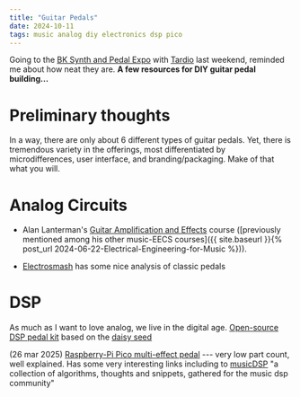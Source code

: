 ```yaml
---
title: "Guitar Pedals"
date: 2024-10-11
tags: music analog diy electronics dsp pico
---
```


Going to the [BK Synth and Pedal Expo](https://delicious-audio.com/brooklyn-synth-pedal-expo/) with [Tardio](https://amzn.to/3PNyQ02) last weekend, reminded me about how neat they are.  **A few resources for DIY guitar pedal building...**

# Preliminary thoughts

In a way, there are only about 6 different types of guitar pedals.  Yet, there is tremendous variety in the offerings, most differentiated by microdifferences, user interface, and branding/packaging.  Make of that what you will.

# Analog Circuits 

- Alan Lanterman's [Guitar Amplification and Effects](https://youtube.com/playlist?list=PLOunECWxELQS7JV_KeeTJJpgGjOftoaAH&si=IN01nOACMy-fcZIm) course ([previously mentioned among his other music-EECS courses]({{ site.baseurl }}{% post_url 2024-06-22-Electrical-Engineering-for-Music %})).

- [Electrosmash](https://www.electrosmash.com) has some nice analysis of classic pedals

# DSP

As much as I want to love analog, we live in the digital age.  [Open-source DSP pedal kit](https://clevelandmusicco.com/hothouse-diy-digital-signal-processing-platform-kit/) based on the [daisy seed](https://electro-smith.com/products/daisy-seed)

(26 mar 2025) [Raspberry-Pi Pico multi-effect pedal](https://101-things.readthedocs.io/en/latest/guitar_effects.html) --- very low part count, well explained. Has some  very interesting links including to [musicDSP](https://www.musicdsp.org/en/latest/index.html) "a collection of algorithms, thoughts and snippets, gathered for the music dsp community"